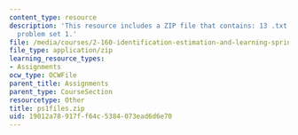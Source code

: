 ```yaml
---
content_type: resource
description: 'This resource includes a ZIP file that contains: 13 .txt files to support
  problem set 1.'
file: /media/courses/2-160-identification-estimation-and-learning-spring-2006/19012a78917ff64c5384073ead6d6e70_ps1files.zip
file_type: application/zip
learning_resource_types:
- Assignments
ocw_type: OCWFile
parent_title: Assignments
parent_type: CourseSection
resourcetype: Other
title: ps1files.zip
uid: 19012a78-917f-f64c-5384-073ead6d6e70
---
```

